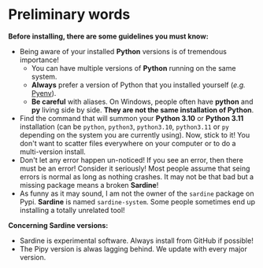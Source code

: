 # Preliminary words

**Before installing, there are some guidelines you must know:**

- Being aware of your installed **Python** versions is of tremendous importance! 
  - You can have multiple versions of **Python** running on the same system.
  - **Always** prefer a version of Python that you installed yourself (*e.g.* [Pyenv](https://github.com/pyenv/pyenv)).
  - **Be careful** with aliases. On Windows, people often have **python** and **py** living side by side. **They are not the same installation of Python**.
- Find the command that will summon your **Python 3.10** or **Python 3.11** installation 
  (can be `python`, `python3`, `python3.10`, `python3.11` or `py` depending on the system you are currently using). 
  Now, stick to it! You don't want to scatter files everywhere on your computer or to do a multi-version install.
- Don't let any error happen un-noticed! If you see an error, then there must be an error! Consider it seriously! Most people assume that seing errors is normal as long as nothing crashes. It may not be that bad but a missing package means a broken **Sardine**!
- As funny as it may sound, I am not the owner of the `sardine` package on Pypi. **Sardine** is named `sardine-system`. Some people sometimes end up installing a totally unrelated tool!

**Concerning Sardine versions:**

- Sardine is experimental software. Always install from GitHub if possible!
- The Pipy version is alwas lagging behind. We update with every major version.
